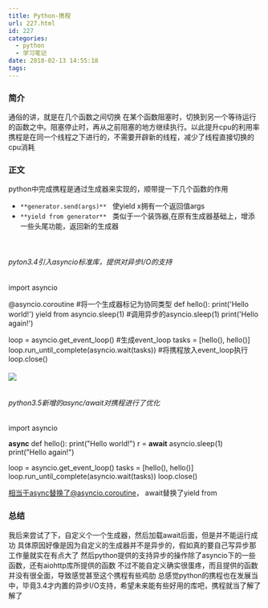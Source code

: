 ```yaml
---
title: Python-携程
url: 227.html
id: 227
categories:
  - python
  - 学习笔记
date: 2018-02-13 14:55:18
tags:
---
```


### 简介

通俗的讲，就是在几个函数之间切换 在某个函数阻塞时，切换到另一个等待运行的函数之中。阻塞停止时，再从之前阻塞的地方继续执行。以此提升cpu的利用率 携程是在同一个线程之下进行的，不需要开辟新的线程，减少了线程直接切换的cpu消耗  

### 正文

python中完成携程是通过生成器来实现的，顺带提一下几个函数的作用

*   `**generator.send(args)**`   使yield x拥有一个返回值args
*   `**yield from generator**`   类似于一个装饰器,在原有生成器基础上，增添一些头尾功能，返回新的生成器

 

###### pyton3.4引入asyncio标准库，提供对异步I/O的支持

import asyncio

@asyncio.coroutine  #将一个生成器标记为协同类型
def hello():
    print('Hello world!')
    yield from asyncio.sleep(1)    #调用异步的asyncio.sleep(1)
    print('Hello again!')

loop = asyncio.get\_event\_loop()    #生成event_loop
tasks = \[hello(), hello()\]
loop.run\_until\_complete(asyncio.wait(tasks))    #将携程放入event_loop执行
loop.close()

###### ![](http://blog.kingkk.com/wp-content/uploads/2018/02/7e8c9b95fecd62cfef6b6ef28d2ffb4a.png)

###### python3.5新增的async/await对携程进行了优化

import asyncio

**async** def hello():
    print("Hello world!")
    r = **await** asyncio.sleep(1)
    print("Hello again!")

loop = asyncio.get\_event\_loop()
tasks = \[hello(), hello()\]
loop.run\_until\_complete(asyncio.wait(tasks))
loop.close()

相当于async替换了@asyncio.coroutine， await替换了yield from    

### 总结

我后来尝试了下，自定义个一个生成器，然后加载await后面，但是并不能运行成功 具体原因好像是因为自定义的生成器并不是异步的，假如真的要自己写异步那工作量就实在有点大了 然后python提供的支持异步的操作除了asyncio下的一些函数，还有aiohttp库所提供的函数 不过不能自定义确实很蛋疼，而且提供的函数并没有很全面，导致感觉甚至这个携程有些鸡肋 总感觉python的携程也在发展当中，毕竟3.4才内置的异步I/O支持，希望未来能有些好用的库吧，携程就当了解了解了